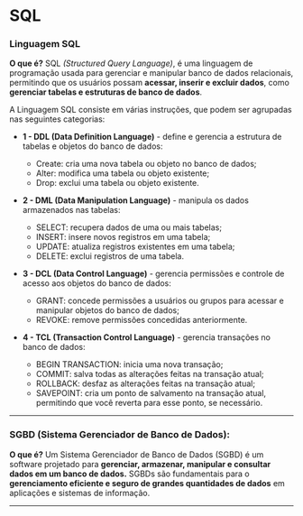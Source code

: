 

# SQL

### Linguagem SQL

**O que é?**
    SQL *(Structured Query Language)*, é uma linguagem de programação usada para gerenciar e manipular banco de dados relacionais, permitindo que os usuários possam **acessar, inserir e excluir dados**, como **gerenciar tabelas e estruturas de banco de dados**.
    
A Linguagem SQL consiste em várias instruções, que podem ser agrupadas nas seguintes categorias:

- **1 - DDL (Data Definition Language)** - define e gerencia a estrutura de tabelas e objetos do banco de dados:
    - Create: cria uma nova tabela ou objeto no banco de dados;
    - Alter: modifica uma tabela ou objeto existente;
    - Drop: exclui uma tabela ou objeto existente.
    

- **2 - DML (Data Manipulation Language)** - manipula os dados armazenados nas tabelas:
    - SELECT: recupera dados de uma ou mais tabelas;
    - INSERT: insere novos registros em uma tabela;
    - UPDATE: atualiza registros existentes em uma tabela;
    - DELETE: exclui registros de uma tabela.


- **3 - DCL (Data Control Language)** - gerencia permissões e controle de acesso aos objetos do banco de dados:
    - GRANT: concede permissões a usuários ou grupos para acessar e manipular objetos do banco de dados;
    - REVOKE: remove permissões concedidas anteriormente.


- **4 - TCL (Transaction Control Language)** - gerencia transações no banco de dados:
    - BEGIN TRANSACTION: inicia uma nova transação;
    - COMMIT: salva todas as alterações feitas na transação atual;
    - ROLLBACK: desfaz as alterações feitas na transação atual;
    - SAVEPOINT:  cria  um  ponto  de  salvamento  na  transação  atual,  permitindo  que  você reverta para esse ponto, se necessário.
    
    
***

### SGBD (Sistema Gerenciador de Banco de Dados):

**O que é?** Um  Sistema  Gerenciador  de  Banco  de  Dados  (SGBD)  é  um  software  projetado  para **gerenciar,  armazenar,  manipular  e  consultar  dados  em  um  banco  de  dados.**  SGBDs  são fundamentais  para  o  **gerenciamento  eficiente  e  seguro  de  grandes  quantidades  de  dados**  em aplicações e sistemas de informação.
***
